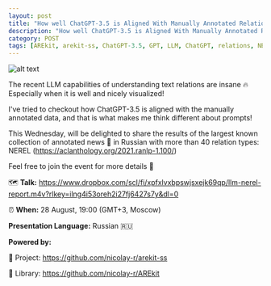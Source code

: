 ```yaml
---
layout: post
title: "How well ChatGPT-3.5 is Aligned With Manually Annotated Relations in Mass-Media News"
description: "How well ChatGPT-3.5 is Aligned With Manually Annotated Relations in Mass-Media News"
category: POST
tags: [AREkit, arekit-ss, ChatGPT-3.5, GPT, LLM, ChatGPT, relations, NEREL, dataset, analysis, reasoning, sampling]
---
```


![alt text](https://raw.githubusercontent.com/nicolay-r/blog/master/img/2023-08-25-llm-alignment-logo.png)

The recent LLM capabilities of understanding text relations are insane 🔥 Especially when it is well and nicely visualized!

I've tried to checkout how ChatGPT-3.5 is aligned with the manually annotated data, and that is what makes me think different about prompts!

This Wednesday, will be delighted to share the results of the largest known collection of annotated news 📰 in Russian with more than 40 relation types: NEREL (https://aclanthology.org/2021.ranlp-1.100/)

Feel free to join the event for more details 🙌

🗺 **Talk:** https://www.dropbox.com/scl/fi/xpfxlvxbpswjsxejk69qp/llm-nerel-report.m4v?rlkey=ilng4i53oreh2i27fj6427s7y&dl=0

⏰ **When:** 28 August, 19:00 (GMT+3, Moscow)

**Presentation Language:** Russian 🇷🇺

**Powered by:**

🌟 Project: https://github.com/nicolay-r/arekit-ss 

🌟 Library: https://github.com/nicolay-r/AREkit 